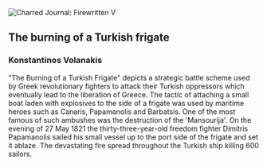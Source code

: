 <div class="artwork-of-the-day">
  <div class="container">
    <div class="img-wrapper">
      <img
        src="https://uploads2.wikiart.org/images/konstantinos-volanakis/the-burning-of-a-turkish-frigate(3).jpg!Large.jpg"
        alt="Charred Journal: Firewritten V" />
    </div>
    <div class="artwork-detail">
      <div class="artwork-origin"> 
        <h2 class="artwork-name">The burning of a Turkish frigate</h2>
        <h3 class="artist">
          Konstantinos Volanakis
        </h3>
      </div>
      <p class="description">
        <span class="artwork-description-text ng-binding" ng-bind-html="viewModel.ArtworkOfTheDay.Description | unsafe">"The Burning of a Turkish Frigate" depicts a strategic battle scheme used by Greek revolutionary fighters to attack their Turkish oppressors which eventually lead to the liberation of Greece. The tactic of attaching a small boat laden with explosives to the side of a frigate was used by maritime heroes such as Canaris, Papamanolis and Barbatsis. One of the most famous of such ambushes was the destruction of the 'Mansourija'. On the evening of 27 May 1821 the thirty-three-year-old freedom fighter Dimitris Papamanolis sailed his small vessel up to the port side of the frigate and set it ablaze. The devastating fire spread throughout the Turkish ship killing 600 sailors.</span>
                        <div class="text-shadow-container" ng-show="showShadow" style=""></div>
      </p>
    </div>
  </div>

</div>
